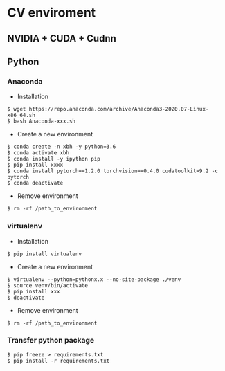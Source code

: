 # CV enviroment

## NVIDIA + CUDA + Cudnn


## Python

### Anaconda
- Installation
```
$ wget https://repo.anaconda.com/archive/Anaconda3-2020.07-Linux-x86_64.sh
$ bash Anaconda-xxx.sh
```
- Create a new environment
```
$ conda create -n xbh -y python=3.6
$ conda activate xbh
$ conda install -y ipython pip
$ pip install xxxx
$ conda install pytorch==1.2.0 torchvision==0.4.0 cudatoolkit=9.2 -c pytorch
$ conda deactivate
```
- Remove environment
```
$ rm -rf /path_to_environment
```

### virtualenv
- Installation
```
$ pip install virtualenv
```

- Create a new environment
```
$ virtualenv --python=pythonx.x --no-site-package ./venv
$ source venv/bin/activate
$ pip install xxx
$ deactivate
```

- Remove environment
```
$ rm -rf /path_to_environment
```

### Transfer python package
```
$ pip freeze > requirements.txt
$ pip install -r requirements.txt
```
